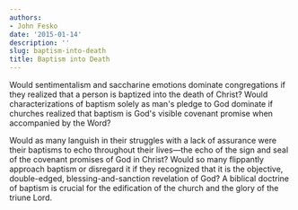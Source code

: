 ```yaml
---
authors:
- John Fesko
date: '2015-01-14'
description: ''
slug: baptism-into-death
title: Baptism into Death
---
```

Would sentimentalism and saccharine emotions dominate congregations if they realized that a person is baptized into the death of Christ? Would characterizations of baptism solely as man's pledge to God dominate if churches realized that baptism is God's visible covenant promise when accompanied by the Word?

Would as many languish in their struggles with a lack of assurance were their baptisms to echo throughout their lives—the echo of the sign and seal of the covenant promises of God in Christ? Would so many flippantly approach baptism or disregard it if they recognized that it is the objective, double-edged, blessing-and-sanction revelation of God? A biblical doctrine of baptism is crucial for the edification of the church and the glory of the triune Lord.



